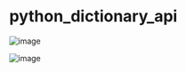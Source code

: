 # python_dictionary_api

![image](https://github.com/hashinil/python_dictionary_api/assets/33922245/9961f4d8-c011-415a-9411-27751af99ac4)

![image](https://github.com/hashinil/python_dictionary_api/assets/33922245/8f1d8a19-bee9-4d9a-9b29-d323bf542d40)


